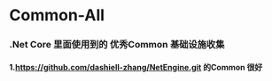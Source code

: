 # Common-All
### .Net Core 里面使用到的 优秀Common 基础设施收集

#### 1.https://github.com/dashiell-zhang/NetEngine.git 的Common 很好
